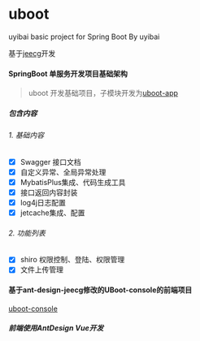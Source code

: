 # uboot
uyibai basic project for Spring Boot By uyibai

基于[jeecg](http://doc.jeecg.com)开发

#### SpringBoot 单服务开发项目基础架构

> uboot 开发基础项目，子模块开发为[uboot-app](./uboot-app/README.md)
>
>

##### 包含内容

###### 1. 基础内容
- [x] Swagger 接口文档
- [x] 自定义异常、全局异常处理
- [x] MybatisPlus集成、代码生成工具
- [x] 接口返回内容封装
- [x] log4j日志配置
- [x] jetcache集成、配置

###### 2. 功能列表
- [x] shiro 权限控制、登陆、权限管理
- [x] 文件上传管理

#### 基于ant-design-jeecg修改的UBoot-console的前端项目

[uboot-console](https://github.com/lyflyy/uboot-console)


##### 前端使用AntDesign Vue开发
